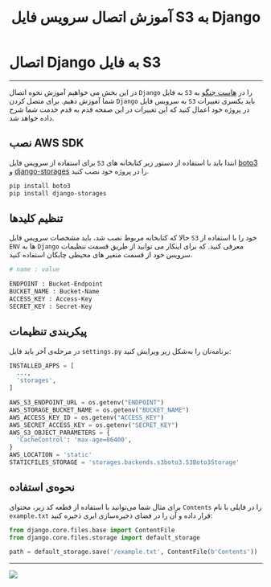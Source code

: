 ﻿---
title:  "آموزش اتصال سرویس فایل S3 به Django"
sidebar_label: "اتصال به سرویس فایل S3"
description: "در این بخش می خواهیم آموزش اتصال Django به فایل S3 هاست جنگو به شما آموزش دهیم"
---

# اتصال Django به فایل S3
---

در این بخش می خواهیم آموزش نحوه اتصال `Django` به فایل `S3` را در [هاست جنگو](https://chabokan.net/cloud-hosting/python/django/) به شما آموزش دهیم. برای متصل کردن `Django` به سرویس فایل `S3` باید یکسری تغییرات در پروژه خود اعمال کنید که این تغییرات در این صفحه قدم به قدم خدمت شما شرح داده خواهد شد.

## نصب AWS SDK

برای استفاده از سرویس فایل `S3` ابتدا باید با استفاده از دستور زیر کتابخانه های [boto3](https://github.com/boto/boto3) و [django-storages](https://django-storages.readthedocs.io/en/latest/index.html) را در پروژه خود نصب کنید.

```bash
pip install boto3
pip install django-storages
```

## تنظیم کلیدها

حالا که کتابخانه مربوط نصب شد، باید مشخصات سرویس فایل `S3` خود را با استفاده از `ENV` ها به `Django` معرفی کنید. که برای اینکار می توانید از طریق قسمت تنظیمات سرویس خود از قسمت متغیر های محیطی چابکان استفاده کنید.

```bash
# name : value

ENDPOINT : Bucket-Endpoint
BUCKET_NAME : Bucket-Name
ACCESS_KEY : Access-Key
SECRET_KEY : Secret-Key
```

## پیکربندی تنظیمات

در مرحله‌ی آخر باید فایل `settings.py` برنامه‌تان را به‌شکل زیر ویرایش کنید:

```python
INSTALLED_APPS = [
  ...,
  'storages',
]

AWS_S3_ENDPOINT_URL = os.getenv("ENDPOINT")
AWS_STORAGE_BUCKET_NAME = os.getenv("BUCKET_NAME")
AWS_ACCESS_KEY_ID = os.getenv("ACCESS_KEY")
AWS_SECRET_ACCESS_KEY = os.getenv("SECRET_KEY")
AWS_S3_OBJECT_PARAMETERS = {
  'CacheControl': 'max-age=86400',
}
AWS_LOCATION = 'static'
STATICFILES_STORAGE = 'storages.backends.s3boto3.S3Boto3Storage'
```

## نحوه‌ی استفاده

برای مثال شما می‌توانید با استفاده از قطعه کد زیر، محتوای `Contents` را در فایلی با نام `example.txt` قرار داده و آن را در فضای ذخیره‌سازی ابری ذخیره کنید:

```python
from django.core.files.base import ContentFile
from django.core.files.storage import default_storage

path = default_storage.save('/example.txt', ContentFile(b'Contents'))
```

---
<a href="https://hub.chabokan.net/fa/services/create/django" ><img src="https://s1.chabokan.net/docs/images/django-banner.png" /></a>
